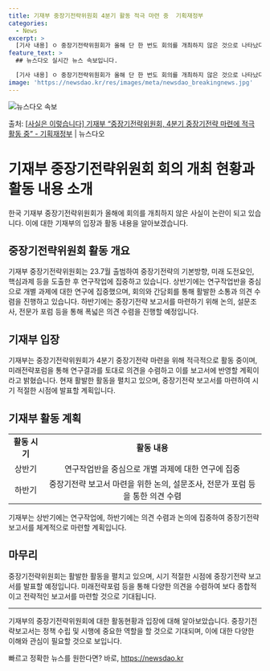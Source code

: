 ```yaml
---
title: 기재부 중장기전략위원회 4분기 활동 적극 마련 중  기획재정부
categories:
  - News
excerpt: >
  [기사 내용] ㅇ 중장기전략위원회가 올해 단 한 번도 회의를 개최하지 않은 것으로 나타났다. ㅇ 지난해 7월…
feature_text: >
  ## 뉴스다오 실시간 뉴스 속보입니다.

  [기사 내용] ㅇ 중장기전략위원회가 올해 단 한 번도 회의를 개최하지 않은 것으로 나타났다. ㅇ 지난해 7월…
image: 'https://newsdao.kr/res/images/meta/newsdao_breakingnews.jpg'
---
```


![뉴스다오 속보](https://newsdao.kr/res/images/meta/newsdao_breakingnews.jpg)

<p>출처: <a href="https://newsdao.kr/3868" rel="dofollow">[사실은 이렇습니다] 기재부 “중장기전략위원회, 4분기 중장기전략 마련에 적극 활동 중” - 기획재정부</a> | 뉴스다오</p>

<h1>기재부 중장기전략위원회 회의 개최 현황과 활동 내용 소개</h1>

<p data-ke-size="size16">한국 기재부 중장기전략위원회가 올해에 회의를 개최하지 않은 사실이 논란이 되고 있습니다. 이에 대한 기재부의 입장과 활동 내용을 알아보겠습니다.</p>

<h2 data-ke-size="size26">중장기전략위원회 활동 개요</h2>

<p data-ke-size="size16">기재부 중장기전략위원회는 23.7월 출범하여 중장기전략의 기본방향, 미래 도전요인, 핵심과제 등을 도출한 후 연구작업에 집중하고 있습니다. 상반기에는 연구작업반을 중심으로 개별 과제에 대한 연구에 집중했으며, 회의와 간담회를 통해 활발한 소통과 의견 수렴을 진행하고 있습니다. 하반기에는 중장기전략 보고서를 마련하기 위해 논의, 설문조사, 전문가 포럼 등을 통해 폭넓은 의견 수렴을 진행할 예정입니다.</p>

<h2 data-ke-size="size26">기재부 입장</h2>

<p data-ke-size="size16">기재부는 중장기전략위원회가 4분기 중장기전략 마련을 위해 적극적으로 활동 중이며, 미래전략포럼을 통해 연구결과를 토대로 의견을 수렴하고 이를 보고서에 반영할 계획이라고 밝혔습니다. 현재 활발한 활동을 펼치고 있으며, 중장기전략 보고서를 마련하여 시기 적절한 시점에 발표할 계획입니다.</p>

<h2 data-ke-size="size26">기재부 활동 계획</h2>

<table>
	<tr>
		<td style="text-align: center; height: 17px;"><b>활동 시기</b></td>
		<td style="text-align: center; height: 17px;"><b>활동 내용</b></td>
	</tr>
	<tr>
		<td style="text-align: center; height: 17px;">상반기</td>
		<td style="text-align: center; height: 17px;">연구작업반을 중심으로 개별 과제에 대한 연구에 집중</td>
	</tr>
	<tr>
		<td style="text-align: center; height: 17px;">하반기</td>
		<td style="text-align: center; height: 17px;">중장기전략 보고서 마련을 위한 논의, 설문조사, 전문가 포럼 등을 통한 의견 수렴</td>
	</tr>
</table>

<p data-ke-size="size16">기재부는 상반기에는 연구작업에, 하반기에는 의견 수렴과 논의에 집중하여 중장기전략 보고서를 체계적으로 마련할 계획입니다.</p>

<h2 data-ke-size="size26">마무리</h2>

<p data-ke-size="size16">중장기전략위원회는 활발한 활동을 펼치고 있으며, 시기 적절한 시점에 중장기전략 보고서를 발표할 예정입니다. 미래전략포럼 등을 통해 다양한 의견을 수렴하여 보다 종합적이고 전략적인 보고서를 마련할 것으로 기대됩니다.</p>

<hr>

<p data-ke-size="size16">기재부의 중장기전략위원회에 대한 활동현황과 입장에 대해 알아보았습니다. 중장기전략보고서는 정책 수립 및 시행에 중요한 역할을 할 것으로 기대되며, 이에 대한 다양한 이해와 관심이 필요할 것으로 보입니다.</p> 

빠르고 정확한 뉴스를 원한다면? 바로, <a href="https://newsdao.kr" rel="dofollow">https://newsdao.kr</a>


